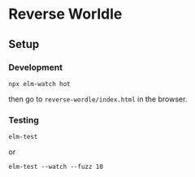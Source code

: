 # Reverse Worldle

## Setup

### Development

```
npx elm-watch hot
```

then go to `reverse-wordle/index.html` in the browser.

### Testing

```
elm-test
```

or

```
elm-test --watch --fuzz 10
```



